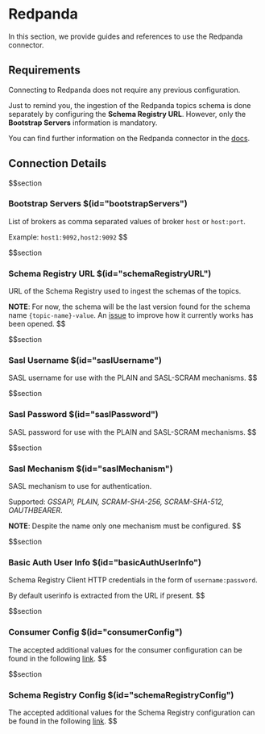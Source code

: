 # Redpanda

In this section, we provide guides and references to use the Redpanda connector.

## Requirements
Connecting to Redpanda does not require any previous configuration.

Just to remind you, the ingestion of the Redpanda topics schema is done separately by configuring the **Schema Registry URL**. However, only the **Bootstrap Servers** information is mandatory.

You can find further information on the Redpanda connector in the [docs](https://docs.open-metadata.org/connectors/messaging/redpanda).

## Connection Details

$$section
### Bootstrap Servers $(id="bootstrapServers")

List of brokers as comma separated values of broker `host` or `host:port`.

Example: `host1:9092,host2:9092`
$$

$$section
### Schema Registry URL $(id="schemaRegistryURL")

URL of the Schema Registry used to ingest the schemas of the topics.

**NOTE**: For now, the schema will be the last version found for the schema name `{topic-name}-value`. An [issue](https://github.com/open-metadata/OpenMetadata/issues/10399) to improve how it currently works has been opened.
$$

$$section
### Sasl Username $(id="saslUsername")

SASL username for use with the PLAIN and SASL-SCRAM mechanisms.
$$

$$section
### Sasl Password $(id="saslPassword")

SASL password for use with the PLAIN and SASL-SCRAM mechanisms.
$$

$$section
### Sasl Mechanism $(id="saslMechanism")

SASL mechanism to use for authentication. 

Supported: _GSSAPI, PLAIN, SCRAM-SHA-256, SCRAM-SHA-512, OAUTHBEARER_. 

**NOTE**: Despite the name only one mechanism must be configured.
$$

$$section
### Basic Auth User Info $(id="basicAuthUserInfo")

Schema Registry Client HTTP credentials in the form of `username:password`.

By default userinfo is extracted from the URL if present.
$$

$$section
### Consumer Config $(id="consumerConfig")

The accepted additional values for the consumer configuration can be found in the following [link](https://github.com/edenhill/librdkafka/blob/master/CONFIGURATION.md).
$$

$$section
### Schema Registry Config $(id="schemaRegistryConfig")

The accepted additional values for the Schema Registry configuration can be found in the following [link](https://docs.confluent.io/5.5.1/clients/confluent-kafka-python/index.html#confluent_kafka.schema_registry.SchemaRegistryClient).
$$
